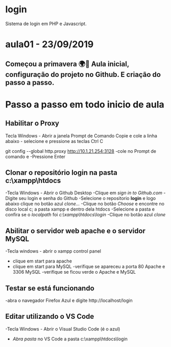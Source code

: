 # login
Sistema de login em PHP e Javascript.

# aula01 - 23/09/2019
 Começou a primavera 🌍🌻 
 Aula inicial, configuração do projeto no Github.
 E criação do passo a passo.
---
# Passo a passo em todo inicio de aula

## Habilitar o Proxy
   Tecla Windows - Abrir a janela Prompt de Comando
   Copie e cole a linha abaixo - selecione e pressione as teclas Ctrl C

   git config --global http.proxy http://10.1.21.254:3128
   -cole no Prompt de comando e
   -Pressione Enter
    
   ## Clonar o repositório **login** na pasta **c:\xampp\htdocs**
   -Tecla Windows - Abrir o Github Desktop
   -Clique em *sign in to Github.com*
   -Digite seu login e senha do Github
   -Selecione o repositorio **login** e logo abaixo clique no botão azul *clone...*
   -Clique no botão *Choose* e encontre no disco local c; a pasta xampp e dentro dela htdocs
   -Selecione a pasta e confira se o *localpath* foi *c:\xampp\htdocs\login*
   -Clique no botão azul *clone*
   
   ## Abilitar o servidor web **apache** e o servidor **MySQL**
   -Tecla windows - abrir o xampp control panel 
   - clique em start para apache 
   - clique em start para MySQL
   -verifique se apareceu a porta 80 Apache e 3306 MySQL
   -verifique se ficou verde o Apache e MySQL
   
   ## Testar se está funcionando
   -abra o navegador Firefox Azul e digite http://localhost/login
   
   ## Editar utilizando o VS Code
   -Tecla Windows - Abrir o Visual Studio Code (é o azul)
   - *Abra pasta* no VS Code a pasta c:\xampp\htdocs\login
    
   
